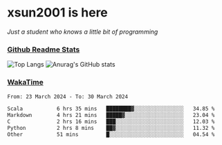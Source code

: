 # xsun2001 is here

*Just a student who knows a little bit of programming*

### [Github Readme Stats](https://github.com/anuraghazra/github-readme-stats)

![Top Langs](https://github-readme-stats.vercel.app/api/top-langs/?username=xsun2001&layout=compact&theme=radical) ![Anurag's GitHub stats](https://github-readme-stats.vercel.app/api?username=xsun2001&show_icons=true&theme=radical)

### [WakaTime](https://wakatime.com)

<!--START_SECTION:waka-->

```txt
From: 23 March 2024 - To: 30 March 2024

Scala           6 hrs 35 mins   ████████▓░░░░░░░░░░░░░░░░   34.85 %
Markdown        4 hrs 21 mins   █████▓░░░░░░░░░░░░░░░░░░░   23.04 %
C               2 hrs 16 mins   ███░░░░░░░░░░░░░░░░░░░░░░   12.03 %
Python          2 hrs 8 mins    ██▓░░░░░░░░░░░░░░░░░░░░░░   11.32 %
Other           51 mins         █░░░░░░░░░░░░░░░░░░░░░░░░   04.54 %
```

<!--END_SECTION:waka-->
